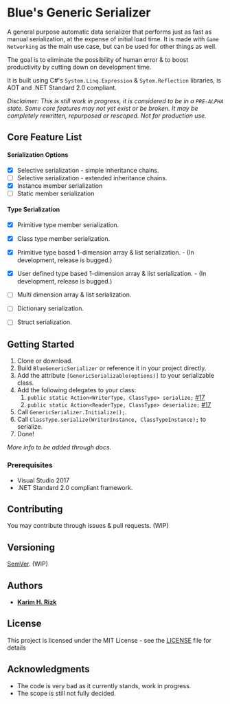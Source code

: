 # Blue's Generic Serializer

A general purpose automatic data serializer that performs just as fast as manual serialization, at the expense of initial load time.
It is made with `Game Networking` as the main use case, but can be used for other things as well.

The goal is to eliminate the possibility of human error & to boost productivity by cutting down on development time.

It is built using C#'s `System.Linq.Expression` & `Sytem.Reflection` libraries, is AOT and .NET Standard 2.0 compliant.

*Disclaimer: This is still work in progress, it is considered to be in a `PRE-ALPHA` state. Some core features may not yet exist or be broken. It may be completely rewritten, repurposed or rescoped. Not for production use.*

## Core Feature List

#### Serialization Options
- [x] Selective serialization - simple inheritance chains.
- [ ] Selective serialization - extended inheritance chains.
- [x] Instance member serialization
- [ ] Static member serialization

#### Type Serialization
- [x] Primitive type member serialization.
- [x] Class type member serialization.
- [x] Primitive type based 1-dimension array & list serialization. - (In development, release is bugged.)
- [x] User defined type based 1-dimension array & list serialization. - (In development, release is bugged.)
- [ ] Multi dimension array & list serialization.
- [ ] Dictionary serialization.
- [ ] Struct serialization.


## Getting Started

1. Clone or download.
2. Build `BlueGenericSerializer` or reference it in your project directly.
3. Add the attribute `[GenericSerializable(options)]` to your serializable class.
4. Add the following delegates to your class:
	1. `public static Action<WriterType, ClassType> serialize;` [#17](https://github.com/Reousa/BlueGenericSerializer/issues/17)
	2. `public static Action<ReaderType, ClassType> deserialize;` [#17](https://github.com/Reousa/BlueGenericSerializer/issues/17)
5. Call `GenericSerializer.Initialize();`.
6. Call `ClassType.serialize(WriterInstance, ClassTypeInstance);` to serialize.
7. Done!

*More info to be added through docs.*

### Prerequisites

* Visual Studio 2017
* .NET Standard 2.0 compliant framework.


## Contributing

You may contribute through issues & pull requests. (WIP)

## Versioning

[SemVer](http://semver.org/). (WIP)

## Authors

* **[Karim H. Rizk](https://github.com/Reousa)**

## License

This project is licensed under the MIT License - see the [LICENSE](LICENSE) file for details

## Acknowledgments

- The code is very bad as it currently stands, work in progress.
- The scope is still not fully decided.
